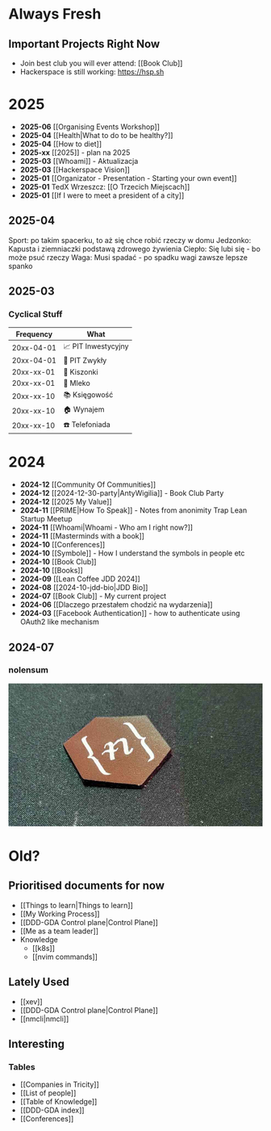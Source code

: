 # Always Fresh

## Important Projects Right Now
- Join best club you will ever attend: [[Book Club]]
- Hackerspace is still working: https://hsp.sh

# 2025

- **2025-06** [[Organising Events Workshop]]
- **2025-04** [[Health|What to do to be healthy?]]
- **2025-04** [[How to diet]]
- **2025-xx** [[2025]] - plan na 2025
- **2025-03** [[Whoami]] - Aktualizacja
- **2025-03** [[Hackerspace Vision]]
- **2025-01** [[Organizator - Presentation - Starting your own event]]
- **2025-01** TedX Wrzeszcz: [[O Trzecich Miejscach]]
- **2025-01** [[If I were to meet a president of a city]]

## 2025-04

Sport: po takim spacerku, to aż się chce robić rzeczy w domu
Jedzonko: Kapusta i ziemniaczki podstawą zdrowego żywienia
Ciepło: Się lubi się - bo może psuć rzeczy
Waga: Musi spadać - po spadku wagi zawsze lepsze spanko

## 2025-03

### Cyclical Stuff

 | Frequency  | What                |
 |------------|---------------------|
 | 20xx-04-01 | 📈 PIT Inwestycyjny |
 | 20xx-04-01 | 🤑 PIT Zwykły       |
 | 20xx-xx-01 | 🥒 Kiszonki         |
 | 20xx-xx-01 | 🐄 Mleko            |
 | 20xx-xx-10 | 📚 Księgowość       |
 | 20xx-xx-10 | 🏠 Wynajem          |
 | 20xx-xx-10 | ☎️  Telefoniada      |

# 2024

- **2024-12** [[Community Of Communities]]
- **2024-12** [[2024-12-30-party|AntyWigilia]] - Book Club Party
- **2024-12** [[2025 My Value]]
- **2024-11** [[PRIME|How To Speak]] - Notes from anonimity Trap Lean Startup Meetup
- **2024-11** [[Whoami|Whoami - Who am I right now?]]
- **2024-11** [[Masterminds with a book]]
- **2024-10** [[Conferences]]
- **2024-10** [[Symbole]] - How I understand the symbols in people etc
- **2024-10** [[Book Club]]
- **2024-10** [[Books]]
- **2024-09** [[Lean Coffee JDD 2024]]
- **2024-08** [[2024-10-jdd-bio|JDD Bio]]
- **2024-07** [[Book Club]] - My current project
- **2024-06** [[Dlaczego przestałem chodzić na wydarzenia]] 
- **2024-03** [[Facebook Authentication]] - how to authenticate using OAuth2 like mechanism



## 2024-07

### nolensum

![nolensum w skórze](images/nolensum-horizontal.jpg)

# Old?

## Prioritised documents for now

- [[Things to learn|Things to learn]]
- [[My Working Process]]
- [[DDD-GDA Control plane|Control Plane]]
- [[Me as a team leader]]
- Knowledge
    - [[k8s]]
    - [[nvim commands]]

## Lately Used

- [[xev]]
- [[DDD-GDA Control plane|Control Plane]]
- [[nmcli|nmcli]]

## Interesting

### Tables

- [[Companies in Tricity]]
- [[List of people]]
- [[Table of Knowledge]]
- [[DDD-GDA index]]
- [[Conferences]]
